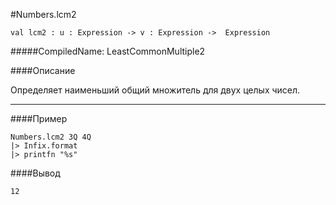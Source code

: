 #Numbers.lcm2

	val lcm2 : u : Expression -> v : Expression ->  Expression


#####CompiledName: LeastCommonMultiple2


####Описание

Определяет наименьший общий множитель для двух целых чисел.


----------

####Пример

    Numbers.lcm2 3Q 4Q
    |> Infix.format
    |> printfn "%s"

####Вывод

    12





